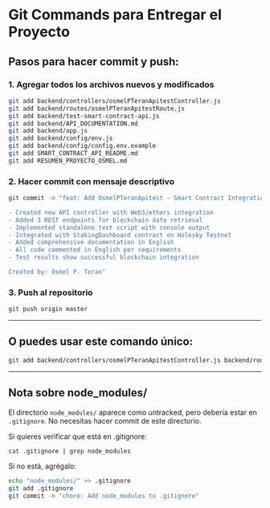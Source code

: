 # Git Commands para Entregar el Proyecto

## Pasos para hacer commit y push:

### 1. Agregar todos los archivos nuevos y modificados
```bash
git add backend/controllers/osmelPTeranApitestController.js
git add backend/routes/osmelPTeranApitestRoute.js
git add backend/test-smart-contract-api.js
git add backend/API_DOCUMENTATION.md
git add backend/app.js
git add backend/config/env.js
git add backend/config/config.env.example
git add SMART_CONTRACT_API_README.md
git add RESUMEN_PROYECTO_OSMEL.md
```

### 2. Hacer commit con mensaje descriptivo
```bash
git commit -m "feat: Add OsmelPTeranApitest - Smart Contract Integration API

- Created new API controller with Web3/ethers integration
- Added 3 REST endpoints for blockchain data retrieval
- Implemented standalone test script with console output
- Integrated with StakingDashboard contract on Holesky Testnet
- Added comprehensive documentation in English
- All code commented in English per requirements
- Test results show successful blockchain integration

Created by: Osmel P. Teran"
```

### 3. Push al repositorio
```bash
git push origin master
```

---

## O puedes usar este comando único:

```bash
git add backend/controllers/osmelPTeranApitestController.js backend/routes/osmelPTeranApitestRoute.js backend/test-smart-contract-api.js backend/API_DOCUMENTATION.md backend/app.js backend/config/env.js backend/config/config.env.example SMART_CONTRACT_API_README.md RESUMEN_PROYECTO_OSMEL.md && git commit -m "feat: Add OsmelPTeranApitest - Smart Contract Integration API" && git push origin master
```

---

## Nota sobre node_modules/

El directorio `node_modules/` aparece como untracked, pero debería estar en `.gitignore`. No necesitas hacer commit de este directorio.

Si quieres verificar que está en .gitignore:
```bash
cat .gitignore | grep node_modules
```

Si no está, agrégalo:
```bash
echo "node_modules/" >> .gitignore
git add .gitignore
git commit -m "chore: Add node_modules to .gitignore"
```

